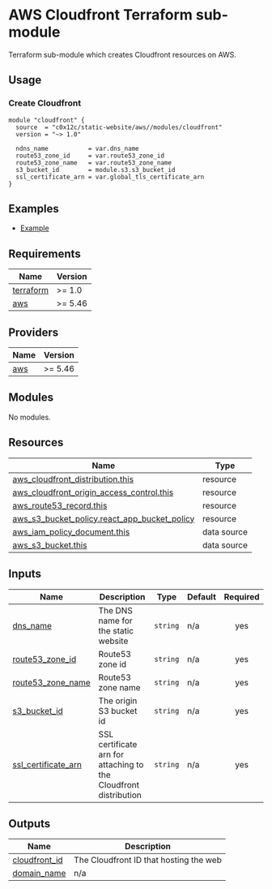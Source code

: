 # AWS Cloudfront Terraform sub-module
Terraform sub-module which creates Cloudfront resources on AWS.

## Usage
### Create Cloudfront
```hcl
module "cloudfront" {
  source  = "c0x12c/static-website/aws//modules/cloudfront"
  version = "~> 1.0"

  ndns_name           = var.dns_name
  route53_zone_id     = var.route53_zone_id
  route53_zone_name   = var.route53_zone_name
  s3_bucket_id        = module.s3.s3_bucket_id
  ssl_certificate_arn = var.global_tls_certificate_arn
}
```

## Examples
- [Example](../../examples/complete/)

<!-- BEGIN_TF_DOCS -->
## Requirements

| Name | Version |
|------|---------|
| <a name="requirement_terraform"></a> [terraform](#requirement\_terraform) | >= 1.0 |
| <a name="requirement_aws"></a> [aws](#requirement\_aws) | >= 5.46 |

## Providers

| Name | Version |
|------|---------|
| <a name="provider_aws"></a> [aws](#provider\_aws) | >= 5.46 |

## Modules

No modules.

## Resources

| Name | Type |
|------|------|
| [aws_cloudfront_distribution.this](https://registry.terraform.io/providers/hashicorp/aws/latest/docs/resources/cloudfront_distribution) | resource |
| [aws_cloudfront_origin_access_control.this](https://registry.terraform.io/providers/hashicorp/aws/latest/docs/resources/cloudfront_origin_access_control) | resource |
| [aws_route53_record.this](https://registry.terraform.io/providers/hashicorp/aws/latest/docs/resources/route53_record) | resource |
| [aws_s3_bucket_policy.react_app_bucket_policy](https://registry.terraform.io/providers/hashicorp/aws/latest/docs/resources/s3_bucket_policy) | resource |
| [aws_iam_policy_document.this](https://registry.terraform.io/providers/hashicorp/aws/latest/docs/data-sources/iam_policy_document) | data source |
| [aws_s3_bucket.this](https://registry.terraform.io/providers/hashicorp/aws/latest/docs/data-sources/s3_bucket) | data source |

## Inputs

| Name | Description | Type | Default | Required |
|------|-------------|------|---------|:--------:|
| <a name="input_dns_name"></a> [dns\_name](#input\_dns\_name) | The DNS name for the static website | `string` | n/a | yes |
| <a name="input_route53_zone_id"></a> [route53\_zone\_id](#input\_route53\_zone\_id) | Route53 zone id | `string` | n/a | yes |
| <a name="input_route53_zone_name"></a> [route53\_zone\_name](#input\_route53\_zone\_name) | Route53 zone name | `string` | n/a | yes |
| <a name="input_s3_bucket_id"></a> [s3\_bucket\_id](#input\_s3\_bucket\_id) | The origin S3 bucket id | `string` | n/a | yes |
| <a name="input_ssl_certificate_arn"></a> [ssl\_certificate\_arn](#input\_ssl\_certificate\_arn) | SSL certificate arn for attaching to the Cloudfront distribution | `string` | n/a | yes |

## Outputs

| Name | Description |
|------|-------------|
| <a name="output_cloudfront_id"></a> [cloudfront\_id](#output\_cloudfront\_id) | The Cloudfront ID that hosting the web |
| <a name="output_domain_name"></a> [domain\_name](#output\_domain\_name) | n/a |
<!-- END_TF_DOCS -->